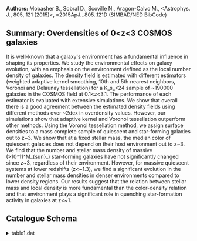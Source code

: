 **Authors:** Mobasher B., Sobral D., Scoville N., Aragon-Calvo M., <Astrophys. J., 805, 121 (2015)>, =2015ApJ...805..121D (SIMBAD/NED BibCode)

## Summary: Overdensities of 0<z<3 COSMOS galaxies 

It is well-known that a galaxy's environment has a fundamental influence in shaping its properties. We study the environmental effects on galaxy evolution, with an emphasis on the environment defined as the local number density of galaxies. The density field is estimated with different estimators (weighted adaptive kernel smoothing, 10th and 5th nearest neighbors, Voronoi and Delaunay tessellation) for a K_s_<24 sample of ~190000 galaxies in the COSMOS field at 0.1<z<3.1. The performance of each estimator is evaluated with extensive simulations. We show that overall there is a good agreement between the estimated density fields using different methods over ~2dex in overdensity values. However, our simulations show that adaptive kernel and Voronoi tessellation outperform other methods. Using the Voronoi tessellation method, we assign surface densities to a mass complete sample of quiescent and star-forming galaxies out to z~3. We show that at a fixed stellar mass, the median color of quiescent galaxies does not depend on their host environment out to z~3. We find that the number and stellar mass density of massive (>10^11^M_{sun}_) star-forming galaxies have not significantly changed since z~3, regardless of their environment. However, for massive quiescent systems at lower redshifts (z<~1.3), we find a significant evolution in the number and stellar mass densities in denser environments compared to lower density regions. Our results suggest that the relation between stellar mass and local density is more fundamental than the color-density relation and that environment plays a significant role in quenching star-formation activity in galaxies at z<~1.

## Catalogue Schema

<details>
<summary>table1.dat</summary>

| Bytes   | Format   | Units   | Label   | Explanations                                   |
|:--------|:---------|:--------|:--------|:-----------------------------------------------|
| 1- 6    | I6       | ---     | Seq     | Running sequence number                        |
| 8- 16   | F9.5     | deg     | RAdeg   | Right Ascension in decimal degrees (J2000)     |
| 18- 24  | F7.5     | deg     | DEdeg   | Declination in decimal degrees (J2000)         |
| 26- 31  | F6.4     | ---     | zph     | [0.05/3.2] Ilbert et al. 2013, J/A+A/556/A55,  |
| 33- 37  | F5.2     | mag     | Ksmag   | [15/24] McCracken et al. 2012, J/A+A/544/A156, |
| 39- 45  | F7.4     | [-]     | logdel  | [-1.9/1.5]? log overdensity kernel (1)         |

**Note**: A blank indicates that the value is not obtainable.

</details>
